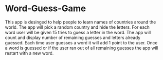 # Word-Guess-Game
This app is desinged to help people to learn names of countries around the world. The app will pick a random country and hide the letters. For each word user will be given 15 tries to guess a letter in the word. The app will count and display number of remaining guesses and letters already guessed. Each time user guesses a word it will add 1 point to the user. Once a word is guessed or if the user ran out of all remaining guesses the app will restart with a new word.  
